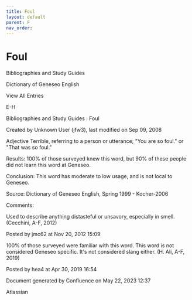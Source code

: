 ```yaml
---
title: Foul
layout: default
parent: F
nav_order:
---
```


# Foul

Bibliographies and Study Guides

Dictionary of Geneseo English

View All Entries

E-H

Bibliographies and Study Guides : Foul

Created by  Unknown User (jfw3), last modified on Sep 09, 2008

Adjective Terrible, referring to a person or utterance; &quot;You are so foul.&quot; or &quot;That was so foul.&quot;

Results: 100% of those surveyed knew this word, but 90% of these people did not learn this word at Geneseo.

Conclusion: This word has moderate to low usage, and is not local to Geneseo.

Source: Dictionary of Geneseo English, Spring 1999 - Kocher-2006

Comments:

Used to describe anything distasteful or unsavory, especially in smell.(Cecchini, A-F, 2012)

Posted by jmc62 at Nov 20, 2012 15:09

100% of those surveyed were familiar with this word. This word is not considered Geneseo specific. It's not considered slang either. (H. Ali, A-F, 2019)

Posted by hea4 at Apr 30, 2019 16:54

Document generated by Confluence on May 22, 2023 12:37

Atlassian
